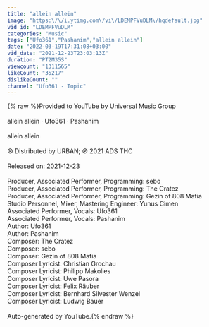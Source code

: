 ```yaml
---
title: "allein allein"
image: "https:\/\/i.ytimg.com\/vi\/LDEMPFVuDLM\/hqdefault.jpg"
vid_id: "LDEMPFVuDLM"
categories: "Music"
tags: ["Ufo361","Pashanim","allein allein"]
date: "2022-03-19T17:31:08+03:00"
vid_date: "2021-12-23T23:03:13Z"
duration: "PT2M35S"
viewcount: "1311565"
likeCount: "35217"
dislikeCount: ""
channel: "Ufo361 - Topic"
---
```

{% raw %}Provided to YouTube by Universal Music Group<br /><br />allein allein · Ufo361 · Pashanim<br /><br />allein allein<br /><br />℗ Distributed by URBAN; ℗ 2021 ADS THC<br /><br />Released on: 2021-12-23<br /><br />Producer, Associated  Performer, Programming: sebo<br />Producer, Associated  Performer, Programming: The Cratez<br />Producer, Associated  Performer, Programming: Gezin of 808 Mafia<br />Studio  Personnel, Mixer, Mastering  Engineer: Yunus Cimen<br />Associated  Performer, Vocals: Ufo361<br />Associated  Performer, Vocals: Pashanim<br />Author: Ufo361<br />Author: Pashanim<br />Composer: The Cratez<br />Composer: sebo<br />Composer: Gezin of 808 Mafia<br />Composer  Lyricist: Christian Grochau<br />Composer  Lyricist: Philipp Makolies<br />Composer  Lyricist: Uwe Pasora<br />Composer  Lyricist: Felix Räuber<br />Composer  Lyricist: Bernhard Silvester Wenzel<br />Composer  Lyricist: Ludwig Bauer<br /><br />Auto-generated by YouTube.{% endraw %}
